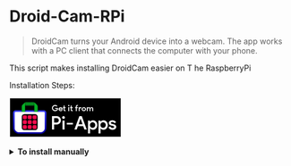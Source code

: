 # Droid-Cam-RPi


> DroidCam turns your Android device into a webcam. The app works with a PC client that connects the computer with your phone. 


This script makes installing DroidCam easier on T he RaspberryPi


Installation Steps:



[![badge](https://github.com/Botspot/pi-apps/blob/master/icons/badge.png?raw=true)](https://github.com/Botspot/pi-apps)  




<details>
<summary><b>To install manually</b> </summary>
To manually install DroidCam:
 
```
sudo apt install cmake raspberrypi-kernel-headers libplist-dev libavutil-dev libswscale-dev libswscale-dev libspeex-dev libusbmuxd-dev libasound2-dev libappindicator3-dev make gcc pkg-config
git clone https://github.com/open-sorcerer64/Droid-Cam-RPi.git
cd Droid-Cam-RPi
sudo dpkg -i libjpeg-turbo_2.1.3_armhf.deb
sudo bash install.sh
```
